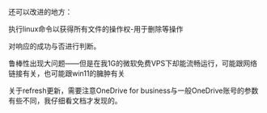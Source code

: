还可以改进的地方：

执行linux命令以获得所有文件的操作权-用于删除等操作

对响应的成功与否进行判断。

鲁棒性出现大问题——但是在我1G的微软免费VPS下却能流畅运行，可能跟网络链接有关，也可能跟win11的臃肿有关

关于refresh更新，需要注意OneDrive for business与一般OneDrive账号的参数有些不同，我仔细看文档才发现的。

